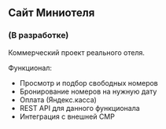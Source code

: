 ## Сайт Миниотеля
### (В разработке)
Коммерческий проект реального отеля.

Функционал:
* Просмотр и подбор свободных номеров
* Бронирование номеров на нужную дату
* Оплата (Яндекс.касса)
* REST API для данного функционала
* Интеграция с внешней СМР

